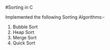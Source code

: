 #Sorting in C

Implemented the following Sorting Algorithms:-
1) Bubble Sort
2) Heap Sort
3) Merge Sort
4) Quick Sort
